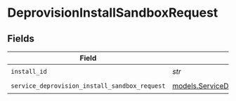 # DeprovisionInstallSandboxRequest


## Fields

| Field                                                                                                  | Type                                                                                                   | Required                                                                                               | Description                                                                                            |
| ------------------------------------------------------------------------------------------------------ | ------------------------------------------------------------------------------------------------------ | ------------------------------------------------------------------------------------------------------ | ------------------------------------------------------------------------------------------------------ |
| `install_id`                                                                                           | *str*                                                                                                  | :heavy_check_mark:                                                                                     | install ID                                                                                             |
| `service_deprovision_install_sandbox_request`                                                          | [models.ServiceDeprovisionInstallSandboxRequest](../models/servicedeprovisioninstallsandboxrequest.md) | :heavy_check_mark:                                                                                     | Input                                                                                                  |